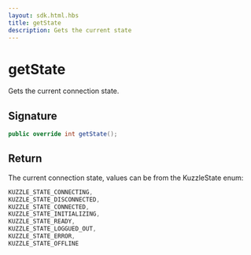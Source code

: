 ```yaml
---
layout: sdk.html.hbs
title: getState
description: Gets the current state
---
```


# getState

Gets the current connection state.

## Signature

```csharp
public override int getState();

```

## Return

The current connection state, values can be from the KuzzleState enum:

```csharp
KUZZLE_STATE_CONNECTING,
KUZZLE_STATE_DISCONNECTED,
KUZZLE_STATE_CONNECTED,
KUZZLE_STATE_INITIALIZING,
KUZZLE_STATE_READY,
KUZZLE_STATE_LOGGUED_OUT,
KUZZLE_STATE_ERROR,
KUZZLE_STATE_OFFLINE
```
